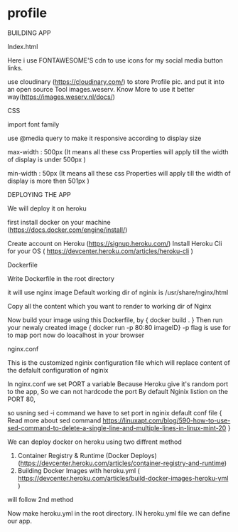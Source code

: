 # profile

BUILDING APP

Index.html

Here i use FONTAWESOME'S cdn to use icons for my social media button links.

use cloudinary (https://cloudinary.com/) to store Profile pic. and put it into an open source Tool images.weserv. 
Know More to use it better way(https://images.weserv.nl/docs/)


CSS

import font family

use @media query to make it responsive according to display size

max-width : 500px (It means all these css Properties will apply till the width of display is under 500px  )

min-width : 50px (It means all these css Properties will apply till the width of display is more then 501px  )




DEPLOYING THE APP

We will deploy it on heroku 

first install docker on your machine  (https://docs.docker.com/engine/install/)

Create account on Heroku (https://signup.heroku.com/)
Install Heroku Cli for your OS ( https://devcenter.heroku.com/articles/heroku-cli ) 


Dockerfile 

Write Dockerfile in the root directory 

it will use nginx image 
Default working dir of nginix is /usr/share/nginx/html

Copy all the content which you want to render to working dir of Nginx

Now build your image using this Dockerfile, by { docker build . } 
Then run your newaly created image { docker run -p 80:80 imageID} -p flag is use for to map port
now do loacalhost in your browser 

  nginx.conf 
   
   This is the customized nginix configuration file which will replace content of the defalult configuration of nginix
 
   In nginx.conf we set PORT a variable Because Heroku give it's random port to the app, So we can not hardcode the port
   By default Nginix listion on the PORT 80,
    
   so usning sed -i command we have to set port in nginix default conf file { Read more about sed command https://linuxapt.com/blog/590-how-to-use-sed-command-to-delete-a-single-line-and-multiple-lines-in-linux-mint-20 }
   
We can deploy docker on heroku using two diffrent method
 1. Container Registry & Runtime (Docker Deploys) (https://devcenter.heroku.com/articles/container-registry-and-runtime)
 2. Building Docker Images with heroku.yml ( https://devcenter.heroku.com/articles/build-docker-images-heroku-yml )
   
   will follow 2nd method
   
  Now make heroku.yml in the root directory. IN heroku.yml file we can define our app.
 
  
   




